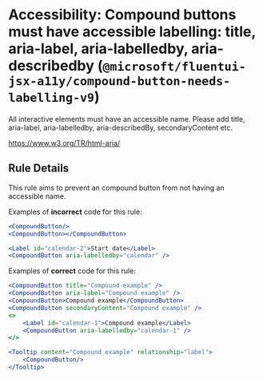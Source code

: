 # Accessibility: Compound buttons must have accessible labelling: title, aria-label, aria-labelledby, aria-describedby (`@microsoft/fluentui-jsx-a11y/compound-button-needs-labelling-v9`)

<!-- end auto-generated rule header -->

All interactive elements must have an accessible name.
Please add title, aria-label, aria-labelledby, aria-describedBy, secondaryContent etc.

<https://www.w3.org/TR/html-aria/>

## Rule Details

This rule aims to prevent an compound button from not having an accessible name.

Examples of **incorrect** code for this rule:

```jsx
<CompoundButton/>
<CompoundButton></CompoundButton>

<Label id="calendar-2">Start date</Label>
<CompoundButton aria-labelledby="calendar" />
```

Examples of **correct** code for this rule:

```jsx
<CompoundButton title="Compound example" />
<CompoundButton aria-label="Compound example" />
<CompoundButton>Compound example</CompoundButton>
<CompoundButton secondaryContent="Compound example" />
<>
    <Label id="calendar-1">Compound example</Label>
    <CompoundButton aria-labelledby="calendar-1" />
</>

<Tooltip content="Compound example" relationship="label">
    <CompoundButton/>
</Tooltip>
```
